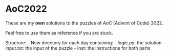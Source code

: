 # AoC2022

These are my **own** solutions to the puzzles of AoC (Advent of Code) 2022.

Feel free to use them as reference if you are stuck.

Structure:
    - New directory for each day containing:
        - logic.py: the solution
        - input.txt: the input of the puzzle
        - inst: the instructions for both parts